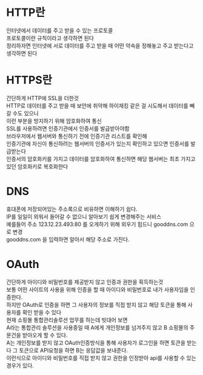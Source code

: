 <h1>HTTP란</h1>
인터넷에서 데이터를 주고 받을 수 있는 프로토콜<br>
프로토콜이란 규칙이라고 생각하면 된다<br>
정리하자면 인터넷에 서로 데이터를 주고 받을 때 어떤 약속을 정해놓고 주고 받는다고 생각하면 된다<br>

<h1>HTTPS란</h1>
간단하게 HTTP에 SSL을 더한것 <br>
HTTP로 데이터를 주고 받을 때 보안에 취약해 하이재킹 같은 걸 시도해서 데이터를 빼갈 수도 있으니<br>
이런 부분을 방지하기 위해 암호화하여 통신<br>
SSL를 사용하려면 인증기관에서 인증서를 발급받아야함<br>
브라우저에서 웹서버와 통신하기 전에 인증기관 리스트를 확인해 <br>
인증기관에 자신이 통신하려는 웹서버의 인증서가 있는지 확인하고 있으면 인증서를 발급받는다<br>
인증서의 암호화키를 가지고 데이터를 암호화하여 통신하면 해당 웹서버는 최초 가지고 있던 암호화키로 복호화한다<br>

<h1>DNS</h1>
휴대폰에 저장되어있는 주소록으로 비유하면 이해하기 쉽다. <br>
IP를 일일이 외워서 들어갈 수 없으니 알아보기 쉽게 변경해주는 서비스 <br>
예를들어 주소 123.12.23.493:80 를 오게하기 위해 외우기 힘드니 gooddns.com 으로 변경<br>
gooddns.com 을 입력하면 알아서 해당 주소로 가진다.<br>

<h1>OAuth</h1>
간단하게 아이디와 비밀번호를 제공받지 않고 인증과 권한을 획득하는것 <br>
보통 어떤 사이트의 사용을 위해 인증을 할 때 아이디와 비밀번호로 내가 사용자임을 인증한다. <br>
하지만 OAuth로 인증을 하면 그 사용자의 정보를 직접 받지 않고 해당 토큰을 통해 사용자를 확인 받을 수 있다<br>
현재 쇼핑몰 통합관리솔루션 업무를 하는데 빗대어 보면 <br>
A라는 통합관리 솔루션을 사용중일 때 A에게 개인정보를 넘겨주지 않고 B 쇼핑몰의 주문건을 받아오게 할 수 있다.<br>
A는 개인정보를 받지 않고 OAuth인증방식을 통해 사용자가 로그인을 하면 토큰을 받는다 그 토큰으로 API요청을 하면 B는 응답값을 보내준다.<br>
이런식으로 아이디와 비밀번호를 직접 받지 않고 권한을 인정받아 api를 사용할 수 있는 경우가 있다. <br>
